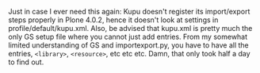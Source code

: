 <p>Just in case I  ever need this again: Kupu doesn't register its import/export steps properly in Plone 4.0.2, hence it doesn't look at settings in profile/default/kupu.xml. Also, be advised that kupu.xml is pretty much the only GS setup file where you cannot just add entries. From my somewhat limited understanding of GS and importexport.py, you have to have all the entries, <code>&lt;library&gt;</code>, <code>&lt;resource&gt;</code>, etc etc etc.
Damn, that only took half a day to find out.</p>